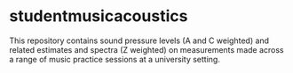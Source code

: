 # studentmusicacoustics
This repository contains sound pressure levels (A and C weighted) and related estimates and spectra (Z weighted) on measurements made across a range of music practice sessions at a university setting. 
